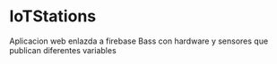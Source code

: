 # IoTStations
Aplicacion web enlazda a firebase Bass con hardware y sensores que publican diferentes variables
